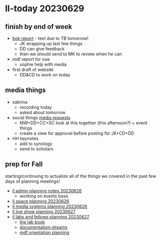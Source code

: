 # ll-today 20230629

## finish by end of week
- [bok report]((https://drive.google.com/drive/folders/19fu0_hRdbWZDp9SlJ_vSD-y4MVusn6bA)) - text due to TB tomorrow!
    - JK wrapping up last few things
    - DD can give feedback
    - then we should send to MK to review when he can
- mdf report for oue
    - sophie help with media
- first draft of website
    - DD&CD to work on today

## media things
* sabrina
    * recording today
    * asked about tomorrow
* social things [media requests](https://airtable.com/appopbPFCmmNSFSzC/tblqKJ5qmMHcL1oJP/viwKzuWvcw6QtNxs4?blocks=hide)
    * MW+DD+CC+SC look at this together (this afternoon?) + event things
    * create a view for approval before posting for JK+CD+DD 
* HH keynotes
    * add to synology
    * send to scholars

## prep for Fall
starting/continuing to actualize all of the things we covered in the past few days of planning meetings! 

* [ll admin planning notes 20230626](/xSX6FF9_QSCu1XpvmxQ0Fg)
    * working on events base
* [ll space planning 20230626](/HHuoIG2dTUmq4C2uJ3xsDQ)
* [ll media systems planning 20230626](/i5yHa5OETcaPfwnNt76VkA)
* [ll live show planning 20230627](/h49___hsTtqpBQ-6Jf3Yyw)
* [ll labs and fellows planning 20230627](/F-BW3iubSFaKmbA5Dc6aeQ)
    * [the lab book](https://hackmd.io/@ll-summer-23/r13tuFkdh/https%3A%2F%2Fhackmd.io%2Fc%2Fr13tuFkdh%2Fedit%3Fedit)
    * [documentation-dreams](/mgDdGqNLTSOrSIRkm-u99w)
    - [mdf orientation planning](/3cIALg90RF2gSpxoMzbVkQ) 


